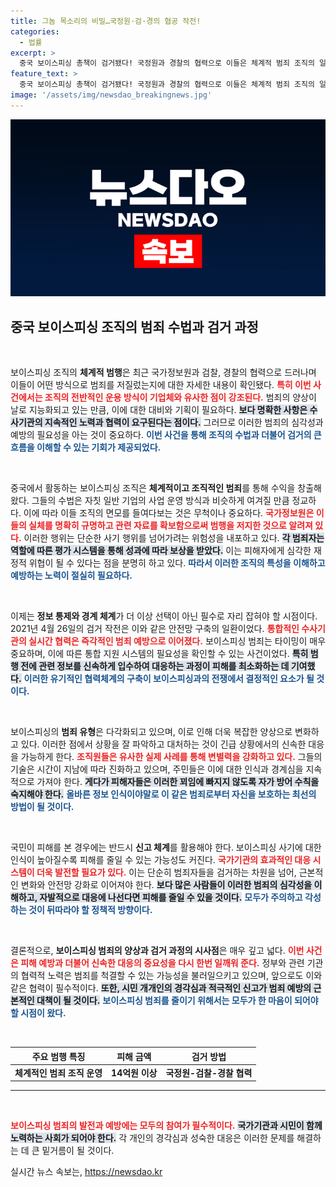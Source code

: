 ```yaml
---
title: 그놈 목소리의 비밀…국정원·검·경의 협공 작전!
categories:
  - 법률
excerpt: >
  중국 보이스피싱 총책이 검거됐다! 국정원과 경찰의 협력으로 이들은 체계적 범죄 조직의 일원으로 14억원을 편취한 혐의를 받고 있다. 중단된 범죄, 그 뒤에 숨은 진실은?
feature_text: >
  중국 보이스피싱 총책이 검거됐다! 국정원과 경찰의 협력으로 이들은 체계적 범죄 조직의 일원으로 14억원을 편취한 혐의를 받고 있다. 중단된 범죄, 그 뒤에 숨은 진실은?
image: '/assets/img/newsdao_breakingnews.jpg'
---
```


<p><img src="/assets/img/newsdao_breakingnews.jpg" alt="ontimetimes 속보" /></p>

<h2 data-ke-size="size26">중국 보이스피싱 조직의 범죄 수법과 검거 과정</h2>

<p data-ke-size="size16">&nbsp;</p>

<p>보이스피싱 조직의 <strong>체계적 범행</strong>은 최근 국가정보원과 검찰, 경찰의 협력으로 드러나며 이들이 어떤 방식으로 범죄를 저질렀는지에 대한 자세한 내용이 확인됐다. <b><span style="color: #ee2323;">특히 이번 사건에서는 조직의 전반적인 운용 방식이 기업체와 유사한 점이 강조된다.</span></b> 범죄의 양상이 날로 지능화되고 있는 만큼, 이에 대한 대비와 기획이 필요하다. <b><span style="background-color: #21538527;">보다 명확한 사항은 수사기관의 지속적인 노력과 협력이 요구된다는 점이다.</span></b> 그러므로 이러한 범죄의 심각성과 예방의 필요성을 아는 것이 중요하다. <b><span style="color: #1a5490;">이번 사건을 통해 조직의 수법과 더불어 검거의 큰 흐름을 이해할 수 있는 기회가 제공되었다.</span></b></p>

<p data-ke-size="size16">&nbsp;</p>

<p>중국에서 활동하는 보이스피싱 조직은 <b>체계적이고 조직적인 범죄</b>를 통해 수익을 창출해왔다. 그들의 수법은 자칫 일반 기업의 사업 운영 방식과 비슷하게 여겨질 만큼 정교하다. 이에 따라 이들 조직의 면모를 들여다보는 것은 무척이나 중요하다. <b><span style="color: #ee2323;">국가정보원은 이들의 실체를 명확히 규명하고 관련 자료를 확보함으로써 범행을 저지한 것으로 알려져 있다.</span></b> 이러한 행위는 단순한 사기 행위를 넘어가려는 위험성을 내포하고 있다. <b><span style="background-color: #21538527;">각 범죄자는 역할에 따른 평가 시스템을 통해 성과에 따라 보상을 받았다.</span></b> 이는 피해자에게 심각한 재정적 위협이 될 수 있다는 점을 분명히 하고 있다. <b><span style="color: #1a5490;">따라서 이러한 조직의 특성을 이해하고 예방하는 노력이 절실히 필요하다.</span></b></p>

<p data-ke-size="size16">&nbsp;</p>

<p>이제는 <strong>정보 통제와 경계 체계</strong>가 더 이상 선택이 아닌 필수로 자리 잡혀야 할 시점이다. 2021년 4월 26일의 검거 작전은 이와 같은 안전망 구축의 일환이었다. <b><span style="color: #ee2323;">통합적인 수사기관의 실시간 협력은 즉각적인 범죄 예방으로 이어졌다.</span></b> 보이스피싱 범죄는 타이밍이 매우 중요하며, 이에 따른 통합 지원 시스템의 필요성을 확인할 수 있는 사건이었다. <b><span style="background-color: #21538527;">특히 범행 전에 관련 정보를 신속하게 입수하여 대응하는 과정이 피해를 최소화하는 데 기여했다.</span></b> <b><span style="color: #1a5490;">이러한 유기적인 협력체계의 구축이 보이스피싱과의 전쟁에서 결정적인 요소가 될 것이다.</span></b></p>

<p data-ke-size="size16">&nbsp;</p>

<p>보이스피싱의 <b>범죄 유형</b>은 다각화되고 있으며, 이로 인해 더욱 복잡한 양상으로 변화하고 있다. 이러한 점에서 상황을 잘 파악하고 대처하는 것이 긴급 상황에서의 신속한 대응을 가능하게 한다. <b><span style="color: #ee2323;">조직원들은 유사한 실제 사례를 통해 변별력을 강화하고 있다.</span></b> 그들의 기술은 시간이 지남에 따라 진화하고 있으며, 주민들은 이에 대한 인식과 경계심을 지속적으로 가져야 한다. <b><span style="background-color: #21538527;">게다가 피해자들은 이러한 꾀임에 빠지지 않도록 자가 방어 수칙을 숙지해야 한다.</span></b> <b><span style="color: #1a5490;">올바른 정보 인식이야말로 이 같은 범죄로부터 자신을 보호하는 최선의 방법이 될 것이다.</span></b></p>

<p data-ke-size="size16">&nbsp;</p>

<p>국민이 피해를 본 경우에는 반드시 <b>신고 체계</b>를 활용해야 한다. 보이스피싱 사기에 대한 인식이 높아질수록 피해를 줄일 수 있는 가능성도 커진다. <b><span style="color: #ee2323;">국가기관의 효과적인 대응 시스템이 더욱 발전할 필요가 있다.</span></b> 이는 단순히 범죄자들을 검거하는 차원을 넘어, 근본적인 변화와 안전망 강화로 이어져야 한다. <b><span style="background-color: #21538527;">보다 많은 사람들이 이러한 범죄의 심각성을 이해하고, 자발적으로 대응에 나선다면 피해를 줄일 수 있을 것이다.</span></b> <b><span style="color: #1a5490;">모두가 주의하고 각성하는 것이 뒤따라야 할 정책적 방향이다.</span></b></p>

<p data-ke-size="size16">&nbsp;</p>

<p>결론적으로, <strong>보이스피싱 범죄의 양상과 검거 과정의 시사점</strong>은 매우 깊고 넓다. <b><span style="color: #ee2323;">이번 사건은 피해 예방과 더불어 신속한 대응의 중요성을 다시 한번 일깨워 준다.</span></b> 정부와 관련 기관의 협력적 노력은 범죄를 척결할 수 있는 가능성을 불러일으키고 있으며, 앞으로도 이와 같은 협력이 필수적이다. <b><span style="background-color: #21538527;">또한, 시민 개개인의 경각심과 적극적인 신고가 범죄 예방의 근본적인 대책이 될 것이다.</span></b> <b><span style="color: #1a5490;">보이스피싱 범죄를 줄이기 위해서는 모두가 한 마음이 되어야 할 시점이 왔다.</span></b> </p>

<p data-ke-size="size16">&nbsp;</p>

<table style="width: 100%;">
<thead>
<tr>
<th style="text-align: center; height: 17px;"><b>주요 범행 특징</b></th>
<th style="text-align: center; height: 17px;"><b>피해 금액</b></th>
<th style="text-align: center; height: 17px;"><b>검거 방법</b></th>
</tr>
</thead>
<tbody>
<tr>
<td style="text-align: center; height: 17px;"><b>체계적인 범죄 조직 운영</b></td>
<td style="text-align: center; height: 17px;"><b>14억원 이상</b></td>
<td style="text-align: center; height: 17px;"><b>국정원-검찰-경찰 협력</b></td>
</tr>
</tbody>
</table>

<hr>

<p data-ke-size="size16">&nbsp;</p>

<p><b><span style="color: #ee2323;">보이스피싱 범죄의 발전과 예방에는 모두의 참여가 필수적이다.</span></b> <b><span style="background-color: #21538527;">국가기관과 시민이 함께 노력하는 사회가 되어야 한다.</span></b> 각 개인의 경각심과 성숙한 대응은 이러한 문제를 해결하는 데 큰 밑거름이 될 것이다.</p>
실시간 뉴스 속보는, <a href="https://newsdao.kr" rel="dofollow">https://newsdao.kr</a>


